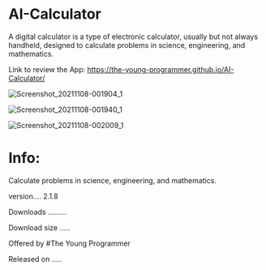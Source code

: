  # AI-Calculator

A digital calculator is a type of electronic calculator, usually but not always handheld, designed to calculate problems in science, engineering, and mathematics. 

Link to review the App: https://the-young-programmer.github.io/AI-Calculator/



![Screenshot_20211108-001904_1](https://user-images.githubusercontent.com/79866006/140666210-6111b0e7-5d72-4a9b-abea-177fa59e78a3.jpg)




![Screenshot_20211108-001940_1](https://user-images.githubusercontent.com/79866006/140666232-feb5a9e2-d44a-4345-a6e5-578d9872923d.jpg)




![Screenshot_20211108-002009_1](https://user-images.githubusercontent.com/79866006/140666249-4261c77a-3e5c-44e6-a267-1fe4205cee50.jpg)





# Info:

Calculate problems in science, engineering, and mathematics.

version.... 2.1.8

Downloads ......... 

Download size ..... 

Offered by #The Young Programmer 

Released on ..... 



